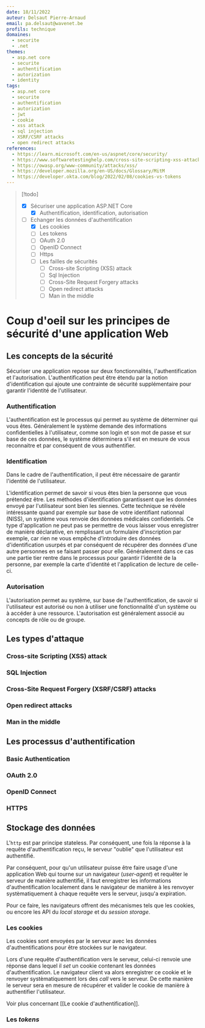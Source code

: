 ```yaml
---
date: 18/11/2022
auteur: Delsaut Pierre-Arnaud
email: pa.delsaut@wavenet.be
profils: technique
domaines:
  - securite
  - .net
themes:
  - asp.net core
  - securite
  - authentification
  - autorization
  - identity
tags:
  - asp.net core
  - securite
  - authentification
  - autorization
  - jwt
  - cookie
  - xss attack
  - sql injection
  - XSRF/CSRF attacks
  - open redirect attacks
references:
  - https://learn.microsoft.com/en-us/aspnet/core/security/
  - https://www.softwaretestinghelp.com/cross-site-scripting-xss-attack-test/
  - https://owasp.org/www-community/attacks/xss/
  - https://developer.mozilla.org/en-US/docs/Glossary/MitM
  - https://developer.okta.com/blog/2022/02/08/cookies-vs-tokens
---
```


>[!todo]
> - [x] Sécuriser une application ASP.NET Core
> 	- [x] Authentification, identification, autorisation
> - [ ] Echanger les données d'authentification
> 	- [x] Les cookies
> 	- [ ] Les tokens
> 	- [ ] OAuth 2.0
> 	- [ ] OpenID Connect
> 	- [ ] Https
> 	- [ ] Les failles de sécurités
> 		- [ ] Cross-site Scripting (XSS) attack
> 		- [ ] Sql Injection
> 		- [ ] Cross-Site Request Forgery attacks
> 		- [ ] Open redirect attacks
> 		- [ ] Man in the middle

# Coup d'oeil sur les principes de sécurité d'une application Web

## Les concepts de la sécurité

Sécuriser une application repose sur deux fonctionnalités, l'authentification et l'autorisation. L'authentification peut être étendu par la notion d'identification qui ajoute une contrainte de sécurité supplémentaire pour garantir l'identité de l'utilisateur.

### Authentification

L'authentification est le processus qui permet au système de déterminer qui vous êtes. Généralement le système demande des informations confidentielles à l'utilisateur, comme son login et son mot de passe et sur base de ces données, le système déterminera s'il est en mesure de vous reconnaitre et par conséquent de vous authentifier. 

### Identification

Dans le cadre de l'authentification, il peut être nécessaire de garantir l'identité de l'utilisateur. 

L'identification permet de savoir si vous êtes bien la personne que vous prétendez être. Les méthodes d'identification garantissent que les données envoyé par l'utilisateur sont bien les siennes. Cette technique se révèle intéressante quand par exemple sur base de votre identifiant nationnal (NISS), un système vous renvoie des données médicales confidentiels. Ce type d'application ne peut pas se permettre de vous laisser vous enregistrer de manière déclarative, en remplissant un formulaire d'inscription par exemple, car rien ne vous empêche d'introduire des données d'identification usurpés et par conséquent de récupérer des données d'une autre personnes en se faisant passer pour elle. Généralement dans ce cas une partie tier rentre dans le processus pour garantir l'identité de la personne, par exemple la carte d'identité et l'application de lecture de celle-ci. 

### Autorisation

L'autorisation permet au système, sur base de l'authentification, de savoir si l'utilisateur est autorisé ou non à utiliser une fonctionnalité d'un système ou à accéder à une ressource. L'autorisation est généralement associé au concepts de rôle ou de groupe.

## Les types d'attaque

### Cross-site Scripting (XSS) attack

### SQL Injection

### Cross-Site Request Forgery (XSRF/CSRF) attacks

### Open redirect attacks

### Man in the middle

## Les processus d'authentification

### Basic Authentication

### OAuth 2.0

### OpenID Connect

### HTTPS

## Stockage des données

L'`http` est par principe stateless. Par conséquent, une fois la réponse à la requête d'authentification reçu, le serveur "oublie" que l'utilisateur est authentifié. 

Par conséquent, pour qu'un utilisateur puisse être faire usage d'une application Web qui tourne sur un navigateur (*user-agent*) et requêter le serveur de manière authentifié, il faut enregistrer les informations d'authentification localement dans le navigateur de manière à les renvoyer systèmatiquement à chaque requête vers le serveur, jusqu'a expiration. 

Pour ce faire, les navigateurs offrent des mécanismes tels que les cookies, ou encore les API du *local storage* et du *session storage*.

### Les cookies

Les cookies sont envoyées par le serveur avec les données d'authentifications pour être stockées sur le navigateur. 

Lors d'une requête d'authentification vers le serveur, celui-ci renvoie une réponse dans lequel il *set* un cookie contenant les données d'authentification. Le navigateur client va alors enregistrer ce cookie et le renvoyer systèmatiquement lors des *call* vers le serveur. De cette manière le serveur sera en mesure de récupérer et valider le cookie de manière à authentifier l'utilisateur.

Voir plus concernant [[Le cookie d'authentification]].

### Les *tokens*